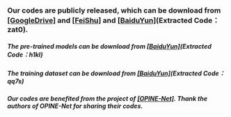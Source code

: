 ### Our codes are publicly released, which can be download from [[GoogleDrive]](https://drive.google.com/file/d/1Q2USjJRcCh2Jp7YB_LRR4G3i2e9bsC3_/view?usp=sharing) and [[FeiShu]](https://wa01gy6lnb.feishu.cn/file/EMaBbt0u5oHDKNxJACfc0i6fnbf?from=from_copylink) and [[BaiduYun]](https://pan.baidu.com/s/1U7MTKwHpoI-fj0Smwj--nA?pwd=zat0)(Extracted Code：zat0).

##### The pre-trained models can be download from [[BaiduYun]](https://pan.baidu.com/s/1V5Vqv0Qvyxe_gnxO-YXBJQ?pwd=h1kl)(Extracted Code：h1kl)

##### The training dataset can be download from [[BaiduYun]](https://pan.baidu.com/s/1H829P9qDNw9rZOLwKkuDeA?pwd=qq7s)(Extracted Code：qq7s)

##### Our codes are benefited from the project of [[OPINE-Net]](https://github.com/jianzhangcs/OPINE-Net). Thank the authors of OPINE-Net for sharing their codes. 
